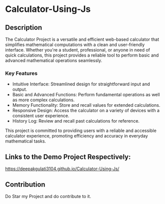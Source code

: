 # Calculator-Using-Js

## Description

The Calculator Project is a versatile and efficient web-based calculator that simplifies mathematical computations with a clean and user-friendly interface. Whether you're a student, professional, or anyone in need of quick calculations, this project provides a reliable tool to perform basic and advanced mathematical operations seamlessly.

### Key Features

- Intuitive Interface: Streamlined design for straightforward input and output.
- Basic and Advanced Functions: Perform fundamental operations as well as more complex calculations.
- Memory Functionality: Store and recall values for extended calculations.
- Responsive Design: Access the calculator on a variety of devices with a consistent user experience.
- History Log: Review and recall past calculations for reference.

This project is committed to providing users with a reliable and accessible calculator experience, promoting efficiency and accuracy in everyday mathematical tasks.

## Links to the Demo Project Respectively:
https://deepakgulati3104.github.io/Calculator-Using-Js/

## Contribution 
Do Star my Project and do contribute to it.

